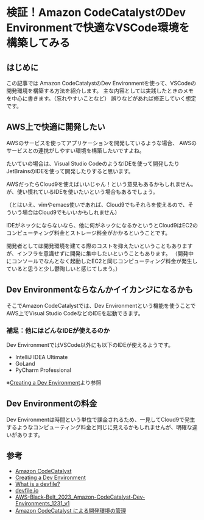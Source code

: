 # 検証！Amazon CodeCatalystのDev Environmentで快適なVSCode環境を構築してみる

## はじめに

この記事では
Amazon CodeCatalystのDev Environmentを使って、VSCodeの開発環境を構築する方法を紹介します。
主な内容としては実践したときのメモを中心に書きます。（忘れやすいことなど）
誤りなどがあれば修正していく想定です。

## AWS上で快適に開発したい

AWSのサービスを使ってアプリケーションを開発しているような場合、
AWSのサービスとの連携がしやすい環境を構築したいですよね。

たいていの場合は、Visual Studio CodeのようなIDEを使って開発したり
JetBrainsのIDEを使って開発したりすると思います。

AWSだったらCloud9を使えばいいじゃん！という意見もあるかもしれません。
が、使い慣れているIDEを使いたいという場合もあるでしょう。

（とはいえ、vimやemacs使いであれば、Cloud9でもそれらを使えるので、そういう場合はCloud9でもいいかもしれません）

IDEがネックにならないなら、他に何がネックになるかというとCloud9はEC2のコンピューティング料金とストレージ料金がかかるということです。

開発者としては開発環境を建てる際のコストを抑えたいということもありますが、インフラを意識せずに開発に集中したいということもあります。
（開発中にコンソールでなんとなく起動したEC2と同じコンピューティング料金が発生していると思うと少し鬱陶しいと感じてしまう。）

## Dev Environmentならなんかイイカンジになるかも

そこでAmazon CodeCatalystでは、Dev Environmentという機能を使うことで
AWS上でVisual Studio CodeなどのIDEを起動できます。

### 補足：他にはどんなIDEが使えるのか

Dev EnvironmentではVSCode以外にも以下のIDEが使えるようです。

- IntelliJ IDEA Ultimate
- GoLand
- PyCharm Professional

※[Creating a Dev Environment](https://docs.aws.amazon.com/codecatalyst/latest/userguide/devenvironment-create.html)より参照

## Dev Environmentの料金

Dev Environmentは時間という単位で課金されるため、一見してCloud9で発生するようなコンピューティング料金と同じに見えるかもしれませんが、明確な違いがあります。

## 参考

- [Amazon CodeCatalyst](https://aws.amazon.com/jp/codecatalyst/)
- [Creating a Dev Environment](https://docs.aws.amazon.com/codecatalyst/latest/userguide/devenvironment-create.html)
- [What is a devfile?](https://devfile.io/docs/2.0.0/what-is-a-devfile)
- [devfile.io](https://devfile.io/)
- [AWS-Black-Belt_2023_Amazon-CodeCatalyst-Dev-Environments_1231_v1](https://pages.awscloud.com/rs/112-TZM-766/images/AWS-Black-Belt_2023_Amazon-CodeCatalyst-Dev-Environments_1231_v1.pdf)
- [Amazon CodeCatalyst による開発環境の管理](https://aws.amazon.com/jp/blogs/news/managing-dev-environments-with-amazon-codecatalyst/)
